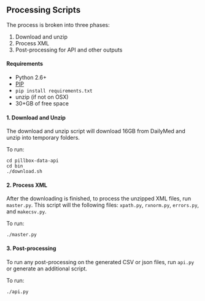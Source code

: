 ## Processing Scripts

The process is broken into three phases: 

1. Download and unzip
2. Process XML
3. Post-processing for API and other outputs 

#### Requirements

- Python 2.6+ 
- [PIP](http://www.pip-installer.org/en/latest/installing.html#install-or-upgrade-pip)
- `pip install requirements.txt` 
- unzip (if not on OSX)
- 30+GB of free space 

#### 1. Download and Unzip 
The download and unzip script will download 16GB from DailyMed and unzip into temporary folders. 

To run: 

```
cd pillbox-data-api
cd bin
./download.sh
```

#### 2. Process XML

After the downloading is finished, to process the unzipped XML files, run `master.py`. This script will the following files: `xpath.py`, `rxnorm.py`, `errors.py`, and `makecsv.py`. 

To run: 

```
./master.py 
```

#### 3. Post-processing

To run any post-processing on the generated CSV or json files, run `api.py` or generate an additional script. 

To run: 

```
./api.py
```